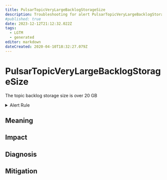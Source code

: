 ```yaml
---
title: PulsarTopicVeryLargeBacklogStorageSize
description: Troubleshooting for alert PulsarTopicVeryLargeBacklogStorageSize
#published: true
date: 2023-12-12T21:12:32.022Z
tags: 
  - LGTM
  - generated
editor: markdown
dateCreated: 2020-04-10T18:32:27.079Z
---
```


# PulsarTopicVeryLargeBacklogStorageSize

The topic backlog storage size is over 20 GB

<details>
  <summary>Alert Rule</summary>

{{% rule "pulsar/pulsar-internal.yml" "PulsarTopicVeryLargeBacklogStorageSize" %}}

{{% comment %}}

```yaml
alert: PulsarTopicVeryLargeBacklogStorageSize
expr: sum(pulsar_storage_size > 20*1024*1024*1024) by (topic)
for: 1h
labels:
    severity: critical
annotations:
    summary: Pulsar topic very large backlog storage size (instance {{ $labels.instance }})
    description: |-
        The topic backlog storage size is over 20 GB
          VALUE = {{ $value }}
          LABELS = {{ $labels }}
    runbook: https://github.com/srerun/prometheus-alerts/blob/main/content/runbooks/pulsar-internal/PulsarTopicVeryLargeBacklogStorageSize.md

```

{{% /comment %}}

</details>


## Meaning
[//]: # "Short paragraph that explains what the alert means"


## Impact
[//]: # "What could / will happen if the alert is not addressed"



## Diagnosis
[//]: # "Steps to take to identify the cause of the problem"



## Mitigation
[//]: # "The steps necessary to resolve the alert"
